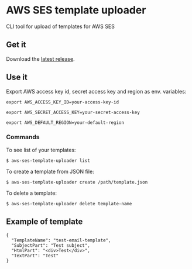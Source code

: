 # AWS SES template uploader

CLI tool for upload of templates for AWS SES

## Get it

Download the [latest release](https://github.com/BranislavLazic/aws-ses-template-uploader/releases).

## Use it

Export AWS access key id, secret access key and region as env. variables:

`export AWS_ACCESS_KEY_ID=your-access-key-id`

`export AWS_SECRET_ACCESS_KEY=your-secret-access-key`

`export AWS_DEFAULT_REGION=your-default-region`

### Commands

To see list of your templates:

`$ aws-ses-template-uploader list`

To create a template from JSON file:

`$ aws-ses-template-uploader create /path/template.json`

To delete a template:

`$ aws-ses-template-uploader delete template-name`

## Example of template

```
{
  "TemplateName": "test-email-template",
  "SubjectPart": "Test subject",
  "HtmlPart": "<div>Test</div>",
  "TextPart": "Test"
}
```
